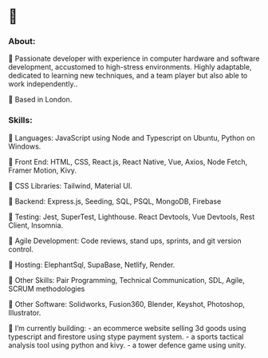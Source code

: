<div> 
 <h1>👋</h1>
  <h3>About:</h3>
 <p>
  🌱  Passionate developer with experience in computer hardware and software development, accustomed to high-stress environments. Highly adaptable, dedicated to learning new techniques, and a team player but also able to work independently..
 </p>
  <p>
  📍  Based in London.
 </p>
  <h3>Skills:</h3>
  <p>
  🔹  Languages: JavaScript using Node and Typescript on Ubuntu, Python on Windows.
  
  🔸  Front End: HTML, CSS, React.js, React Native, Vue, Axios, Node Fetch, Framer Motion, Kivy.
  
  🔹  CSS Libraries: Tailwind, Material UI.
  
  🔸  Backend: Express.js, Seeding, SQL, PSQL, MongoDB, Firebase 
  
  🔹  Testing: Jest, SuperTest, Lighthouse. React Devtools, Vue Devtools, Rest Client, Insomnia.
  
  🔸  Agile Development: Code reviews, stand ups, sprints, and git version control.
  
  🔹  Hosting: ElephantSql, SupaBase, Netlify, Render.
  
  🔸  Other Skills: Pair Programming, Technical Communication, SDL, Agile, SCRUM methodologies
  
  🔹  Other Software: Solidworks, Fusion360, Blender, Keyshot, Photoshop, Illustrator. 

  🔭 I’m currently building: 
      - an ecommerce website selling 3d goods using typescript and firestore using stype payment system.
      - a sports tactical analysis tool using python and kivy.
      - a tower defence game using unity.
  </p>
</div>



<!--
**27Stanley/27Stanley** is a ✨ _special_ ✨ repository because its `README.md` (this file) appears on your GitHub profile.

Here are some ideas to get you started:

- 🔭 I’m currently working on ...
- 🌱 I’m currently learning ...
- 👯 I’m looking to collaborate on ...
- 🤔 I’m looking for help with ...
- 💬 Ask me about ...
- 📫 How to reach me: ...
- 😄 Pronouns: ...
- ⚡ Fun fact: ...
-->
